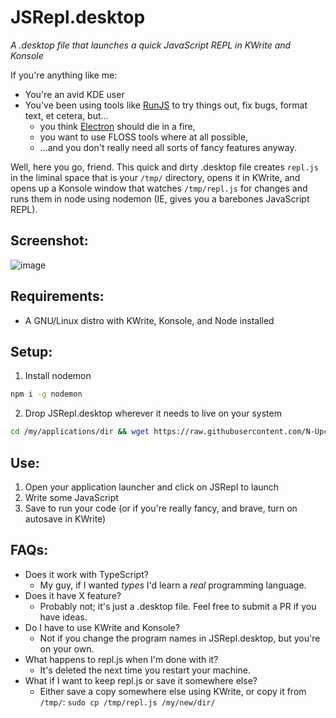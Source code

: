 # JSRepl.desktop
*A .desktop file that launches a quick JavaScript REPL in KWrite and Konsole*

If you're anything like me:
* You're an avid KDE user
* You've been using tools like [RunJS](https://github.com/lukehaas/RunJS) to try things out, fix bugs, format text, et cetera, but... 
    * you think [Electron](https://github.com/electron/electron) should die in a fire,
    * you want to use FLOSS tools where at all possible, 
    * ...and you don't really need all sorts of fancy features anyway. 

Well, here you go, friend. This quick and dirty .desktop file creates `repl.js` in the liminal space that is your `/tmp/` directory, opens it in KWrite, and opens up a Konsole window that watches `/tmp/repl.js` for changes and runs them in node using nodemon (IE, gives you a barebones JavaScript REPL).

## Screenshot:
![image](https://user-images.githubusercontent.com/8893713/223494042-20b4915b-382e-43b2-8d4b-16dbc265be56.png)

## Requirements:
* A GNU/Linux distro with KWrite, Konsole, and Node installed

## Setup:
1. Install nodemon
```bash
npm i -g nodemon
```
2. Drop JSRepl.desktop wherever it needs to live on your system
```bash
cd /my/applications/dir && wget https://raw.githubusercontent.com/N-Upchurch/JSRepl.desktop/main/JSRepl.desktop
```
## Use:
1. Open your application launcher and click on JSRepl to launch
2. Write some JavaScript
3. Save to run your code (or if you're really fancy, and brave, turn on autosave in KWrite)

## FAQs:
* Does it work with TypeScript? 
    * My guy, if I wanted *types* I'd learn a *real* programming language.
* Does it have X feature?
    * Probably not; it's just a .desktop file. Feel free to submit a PR if you have ideas.
* Do I have to use KWrite and Konsole?
    * Not if you change the program names in JSRepl.desktop, but you're on your own.
* What happens to repl.js when I'm done with it?
    * It's deleted the next time you restart your machine.
* What if I want to keep repl.js or save it somewhere else? 
    * Either save a copy somewhere else using KWrite, or copy it from `/tmp/`:
    `sudo cp /tmp/repl.js /my/new/dir/`
